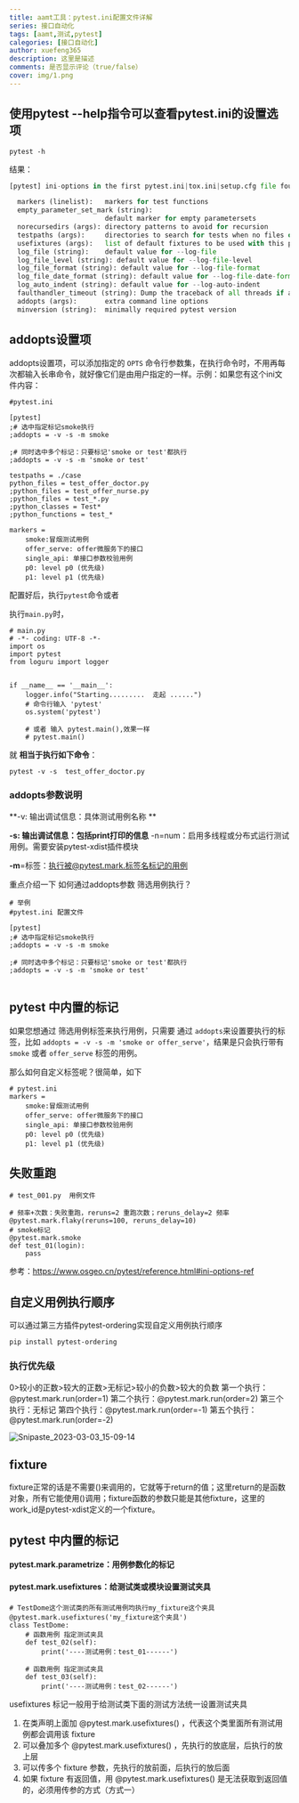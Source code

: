 ```yaml
---
title: aamt工具：pytest.ini配置文件详解
series: 接口自动化
tags: [aamt,测试,pytest]
calegories: [接口自动化]
author: xuefeng365
description: 这里是描述
comments: 是否显示评论（true/false）
cover: img/1.png
---
```




## 使用pytest --help指令可以查看pytest.ini的设置选项

```
pytest -h
```

结果：

```python
[pytest] ini-options in the first pytest.ini|tox.ini|setup.cfg file found:

  markers (linelist):   markers for test functions
  empty_parameter_set_mark (string):
                        default marker for empty parametersets
  norecursedirs (args): directory patterns to avoid for recursion
  testpaths (args):     directories to search for tests when no files or directories are   given in the command line.
  usefixtures (args):   list of default fixtures to be used with this project
  log_file (string):    default value for --log-file
  log_file_level (string): default value for --log-file-level
  log_file_format (string): default value for --log-file-format
  log_file_date_format (string): default value for --log-file-date-format
  log_auto_indent (string): default value for --log-auto-indent
  faulthandler_timeout (string): Dump the traceback of all threads if a test takes more than         TIMEOUT seconds to finish. Not available on Windows.
  addopts (args):       extra command line options
  minversion (string):  minimally required pytest version
```

## addopts设置项

addopts设置项，可以添加指定的 `OPTS` 命令行参数集，在执行命令时，不用再每次都输入长串命令，就好像它们是由用户指定的一样。示例：如果您有这个ini文件内容：

```
#pytest.ini

[pytest]
;# 选中指定标记smoke执行
;addopts = -v -s -m smoke

;# 同时选中多个标记：只要标记'smoke or test'都执行
;addopts = -v -s -m 'smoke or test'

testpaths = ./case
python_files = test_offer_doctor.py
;python_files = test_offer_nurse.py
;python_files = test_*.py
;python_classes = Test*
;python_functions = test_*

markers =
    smoke:冒烟测试用例
    offer_serve: offer微服务下的接口
    single_api: 单接口参数校验用例
    p0: level p0 (优先级)
    p1: level p1 (优先级)

```

配置好后，执行`pytest`命令或者

执行`main.py`时，

```
# main.py
# -*- coding: UTF-8 -*-
import os
import pytest
from loguru import logger


if __name__ == '__main__':
    logger.info("Starting.........  走起 ......")
    # 命令行输入 'pytest'
    os.system('pytest')

    # 或者 输入 pytest.main(),效果一样
    # pytest.main()

```



就 **相当于执行如下命令**：

```
pytest -v -s  test_offer_doctor.py
```

### addopts参数说明

**-v: 输出调试信息：具体测试用例名称 **

**-s: 输出调试信息：包括print打印的信息**
-n=num：启用多线程或分布式运行测试用例。需要安装pytest-xdist插件模块

**-m**=标签：执行被@pytest.mark.标签名标记的用例

重点介绍一下 如何通过addopts参数 筛选用例执行？ 

```
# 举例
#pytest.ini 配置文件

[pytest]
;# 选中指定标记smoke执行
;addopts = -v -s -m smoke

;# 同时选中多个标记：只要标记'smoke or test'都执行
;addopts = -v -s -m 'smoke or test'


```



## pytest 中内置的标记

如果您想通过 筛选用例标签来执行用例，只需要 通过 `addopts`来设置要执行的标签，比如 `addopts = -v -s -m 'smoke or offer_serve'`，结果是只会执行带有 `smoke` 或者 `offer_serve` 标签的用例。

那么如何自定义标签呢？很简单，如下

```
# pytest.ini
markers =
    smoke:冒烟测试用例
    offer_serve: offer微服务下的接口
    single_api: 单接口参数校验用例
    p0: level p0 (优先级)
    p1: level p1 (优先级)
```



## 失败重跑

```
# test_001.py  用例文件

# 频率+次数：失败重跑，reruns=2 重跑次数；reruns_delay=2 频率
@pytest.mark.flaky(reruns=100, reruns_delay=10)  
# smoke标记
@pytest.mark.smoke
def test_01(login):
	pass

```

参考：https://www.osgeo.cn/pytest/reference.html#ini-options-ref



## 自定义用例执行顺序

可以通过第三方插件pytest-ordering实现自定义用例执行顺序

```
pip install pytest-ordering
```

### 执行优先级
0>较小的正数>较大的正数>无标记>较小的负数>较大的负数
第一个执行：@pytest.mark.run(order=1)
第二个执行：@pytest.mark.run(order=2)
第三个执行：无标记
第四个执行：@pytest.mark.run(order=-1)
第五个执行：@pytest.mark.run(order=-2)

![Snipaste_2023-03-03_15-09-14](http://biji.51automate.cn/blogs/img/Snipaste_2023-03-03_15-09-14.png)



## fixture

fixture正常的话是不需要()来调用的，它就等于return的值；这里return的是函数对象，所有它能使用()调用；fixture函数的参数只能是其他fixture，这里的work_id是pytest-xdist定义的一个fixture。





## pytest 中内置的标记



#### pytest.mark.parametrize：用例参数化的标记





#### pytest.mark.usefixtures：给测试类或模块设置测试夹具

```
# TestDome这个测试类的所有测试用例均执行my_fixture这个夹具
@pytest.mark.usefixtures('my_fixture这个夹具')
class TestDome:
    # 函数用例 指定测试夹具
    def test_02(self):
        print('----测试用例：test_01------')

    # 函数用例 指定测试夹具
    def test_03(self):
        print('----测试用例：test_02------')
```



usefixtures 标记一般用于给测试类下面的测试方法统一设置测试夹具

1. 在类声明上面加 @pytest.mark.usefixtures() ，代表这个类里面所有测试用例都会调用该 fixture
2. 可以叠加多个 @pytest.mark.usefixtures() ，先执行的放底层，后执行的放上层
3. 可以传多个 fixture 参数，先执行的放前面，后执行的放后面
4. 如果 fixture 有返回值，用 @pytest.mark.usefixtures() 是无法获取到返回值的，必须用传参的方式（方式一）
